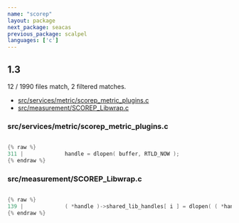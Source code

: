 ```yaml
---
name: "scorep"
layout: package
next_package: seacas
previous_package: scalpel
languages: ['c']
---
```

## 1.3
12 / 1990 files match, 2 filtered matches.

 - [src/services/metric/scorep_metric_plugins.c](#srcservicesmetricscorep_metric_pluginsc)
 - [src/measurement/SCOREP_Libwrap.c](#srcmeasurementscorep_libwrapc)

### src/services/metric/scorep_metric_plugins.c

```c

{% raw %}
311 |             handle = dlopen( buffer, RTLD_NOW );
{% endraw %}

```
### src/measurement/SCOREP_Libwrap.c

```c

{% raw %}
139 |             ( *handle )->shared_lib_handles[ i ] = dlopen( ( *handle )->attributes->shared_libs[ i ], RTLD_LAZY | RTLD_LOCAL );
{% endraw %}

```